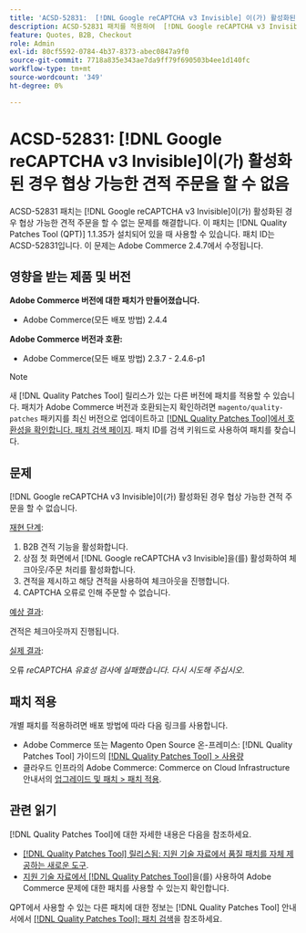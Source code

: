 ```yaml
---
title: 'ACSD-52831:  [!DNL Google reCAPTCHA v3 Invisible] 이(가) 활성화된 경우 협상 가능한 견적 주문을 할 수 없음'
description: ACSD-52831 패치를 적용하여  [!DNL Google reCAPTCHA v3 Invisible] 이(가) 활성화된 경우 협상 가능한 견적 주문을 할 수 없는 Adobe Commerce 문제를 해결합니다.
feature: Quotes, B2B, Checkout
role: Admin
exl-id: 80cf5592-0784-4b37-8373-abec0847a9f0
source-git-commit: 7718a835e343ae7da9ff79f690503b4ee1d140fc
workflow-type: tm+mt
source-wordcount: '349'
ht-degree: 0%

---
```


# ACSD-52831: [!DNL Google reCAPTCHA v3 Invisible]이(가) 활성화된 경우 협상 가능한 견적 주문을 할 수 없음

ACSD-52831 패치는 [!DNL Google reCAPTCHA v3 Invisible]이(가) 활성화된 경우 협상 가능한 견적 주문을 할 수 없는 문제를 해결합니다. 이 패치는 [!DNL Quality Patches Tool (QPT)] 1.1.35가 설치되어 있을 때 사용할 수 있습니다. 패치 ID는 ACSD-52831입니다. 이 문제는 Adobe Commerce 2.4.7에서 수정됩니다.

## 영향을 받는 제품 및 버전

**Adobe Commerce 버전에 대한 패치가 만들어졌습니다.**

* Adobe Commerce(모든 배포 방법) 2.4.4

**Adobe Commerce 버전과 호환:**

* Adobe Commerce(모든 배포 방법) 2.3.7 - 2.4.6-p1

>[!NOTE]
>
>새 [!DNL Quality Patches Tool] 릴리스가 있는 다른 버전에 패치를 적용할 수 있습니다. 패치가 Adobe Commerce 버전과 호환되는지 확인하려면 `magento/quality-patches` 패키지를 최신 버전으로 업데이트하고 [[!DNL Quality Patches Tool]에서 호환성을 확인합니다. 패치 검색 페이지](https://experienceleague.adobe.com/tools/commerce-quality-patches/index.html). 패치 ID를 검색 키워드로 사용하여 패치를 찾습니다.

## 문제

[!DNL Google reCAPTCHA v3 Invisible]이(가) 활성화된 경우 협상 가능한 견적 주문을 할 수 없습니다.

<u>재현 단계</u>:

1. B2B 견적 기능을 활성화합니다.
1. 상점 첫 화면에서 [!DNL Google reCAPTCHA v3 Invisible]을(를) 활성화하여 체크아웃/주문 처리를 활성화합니다.
1. 견적을 제시하고 해당 견적을 사용하여 체크아웃을 진행합니다.
1. CAPTCHA 오류로 인해 주문할 수 없습니다.

<u>예상 결과</u>:

견적은 체크아웃까지 진행됩니다.

<u>실제 결과</u>:

오류 *reCAPTCHA 유효성 검사에 실패했습니다. 다시 시도해 주십시오*.

## 패치 적용

개별 패치를 적용하려면 배포 방법에 따라 다음 링크를 사용합니다.

* Adobe Commerce 또는 Magento Open Source 온-프레미스: [!DNL Quality Patches Tool] 가이드의 [[!DNL Quality Patches Tool] > 사용량](https://experienceleague.adobe.com/docs/commerce-operations/tools/quality-patches-tool/usage.html)
* 클라우드 인프라의 Adobe Commerce: Commerce on Cloud Infrastructure 안내서의 [업그레이드 및 패치 > 패치 적용](https://experienceleague.adobe.com/docs/commerce-cloud-service/user-guide/develop/upgrade/apply-patches.html).

## 관련 읽기

[!DNL Quality Patches Tool]에 대한 자세한 내용은 다음을 참조하세요.

* [[!DNL Quality Patches Tool] 릴리스됨: 지원 기술 자료에서 품질 패치를 자체 제공하는 새로운 도구](/help/announcements/adobe-commerce-announcements/magento-quality-patches-released-new-tool-to-self-serve-quality-patches.md).
* [지원 기술 자료에서  [!DNL Quality Patches Tool]](/help/support-tools/patches-available-in-qpt-tool/check-patch-for-magento-issue-with-magento-quality-patches.md)을(를) 사용하여 Adobe Commerce 문제에 대한 패치를 사용할 수 있는지 확인합니다.

QPT에서 사용할 수 있는 다른 패치에 대한 정보는 [!DNL Quality Patches Tool] 안내서에서 [[!DNL Quality Patches Tool]: 패치 검색](https://experienceleague.adobe.com/tools/commerce-quality-patches/index.html)을 참조하세요.
